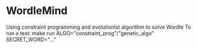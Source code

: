 # WordleMind
Using constraint programming and evolutionist algorithm to solve Wordle
To run a test:
make run ALGO="constraint_prog"/"genetic_algo" SECRET_WORD="..."
